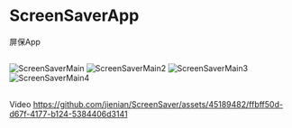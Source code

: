 # ScreenSaverApp
屏保App
## 
![ScreenSaverMain](https://github.com/jienian/ScreenSaver/assets/45189482/a328d3fa-5334-4d9e-b163-7c38f9e22118)
![ScreenSaverMain2](https://github.com/jienian/ScreenSaver/assets/45189482/6f62f95a-e435-443e-8972-52dfc72386f3)
![ScreenSaverMain3](https://github.com/jienian/ScreenSaver/assets/45189482/9095605a-e9b6-4f06-96ea-318798093749)
![ScreenSaverMain4](https://github.com/jienian/ScreenSaver/assets/45189482/ee557e48-9873-47ad-9e53-4fe02aa720d4)

##
Video
https://github.com/jienian/ScreenSaver/assets/45189482/ffbff50d-d67f-4177-b124-5384406d3141




